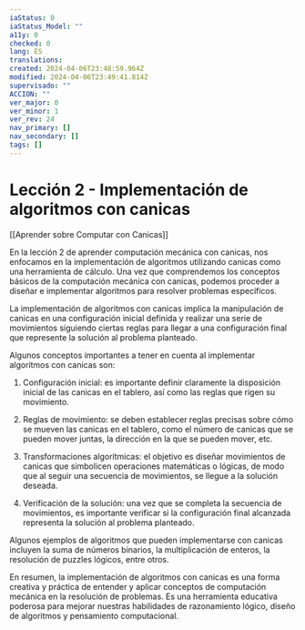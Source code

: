 ```yaml
---
iaStatus: 0
iaStatus_Model: ""
a11y: 0
checked: 0
lang: ES
translations: 
created: 2024-04-06T23:48:59.964Z
modified: 2024-04-06T23:49:41.814Z
supervisado: ""
ACCION: ""
ver_major: 0
ver_minor: 1
ver_rev: 24
nav_primary: []
nav_secondary: []
tags: []
---
```

# Lección 2 - Implementación de algoritmos con canicas

[[Aprender sobre Computar con Canicas]]

En la lección 2 de aprender computación mecánica con canicas, nos enfocamos en la implementación de algoritmos utilizando canicas como una herramienta de cálculo. Una vez que comprendemos los conceptos básicos de la computación mecánica con canicas, podemos proceder a diseñar e implementar algoritmos para resolver problemas específicos.

La implementación de algoritmos con canicas implica la manipulación de canicas en una configuración inicial definida y realizar una serie de movimientos siguiendo ciertas reglas para llegar a una configuración final que represente la solución al problema planteado.

Algunos conceptos importantes a tener en cuenta al implementar algoritmos con canicas son:

1. Configuración inicial: es importante definir claramente la disposición inicial de las canicas en el tablero, así como las reglas que rigen su movimiento.

2. Reglas de movimiento: se deben establecer reglas precisas sobre cómo se mueven las canicas en el tablero, como el número de canicas que se pueden mover juntas, la dirección en la que se pueden mover, etc.

3. Transformaciones algorítmicas: el objetivo es diseñar movimientos de canicas que simbolicen operaciones matemáticas o lógicas, de modo que al seguir una secuencia de movimientos, se llegue a la solución deseada.

4. Verificación de la solución: una vez que se completa la secuencia de movimientos, es importante verificar si la configuración final alcanzada representa la solución al problema planteado.

Algunos ejemplos de algoritmos que pueden implementarse con canicas incluyen la suma de números binarios, la multiplicación de enteros, la resolución de puzzles lógicos, entre otros.

En resumen, la implementación de algoritmos con canicas es una forma creativa y práctica de entender y aplicar conceptos de computación mecánica en la resolución de problemas. Es una herramienta educativa poderosa para mejorar nuestras habilidades de razonamiento lógico, diseño de algoritmos y pensamiento computacional.
